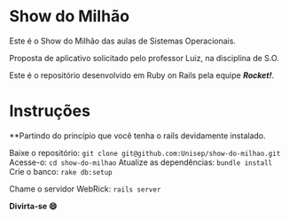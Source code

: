 Show do Milhão
==============

Este é o Show do Milhão das aulas de Sistemas Operacionais.

Proposta de aplicativo solicitado pelo professor Luiz, na disciplina de S.O.

Este é o repositório desenvolvido em Ruby on Rails pela equipe ***Rocket!***.


Instruções
====

**Partindo do princípio que você tenha o rails devidamente instalado.

Baixe o repositório: `git clone git@github.com:Unisep/show-do-milhao.git`
Acesse-o: `cd show-do-milhao`
Atualize as dependências: `bundle install`
Crie o banco: `rake db:setup`

Chame o servidor WebRick: `rails server` 

**Divirta-se :smile:**
